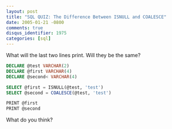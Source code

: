 ```yaml
---
layout: post
title: "SQL QUIZ: The Difference Between ISNULL and COALESCE"
date: 2005-01-21 -0800
comments: true
disqus_identifier: 1975
categories: [sql]
---
```

What will the last two lines print. Will they be the same?

```sql
DECLARE @test VARCHAR(2)
DECLARE @first VARCHAR(4)
DECLARE @second< VARCHAR(4)

SELECT @first = ISNULL(@test, 'test')
SELECT @second = COALESCE(@test, 'test')

PRINT @first
PRINT @second
```

What do you think?

